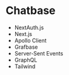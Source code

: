 # Chatbase

- NextAuth.js
- Next.js
- Apollo Client
- Grafbase
- Server-Sent Events
- GraphQL
- Tailwind
